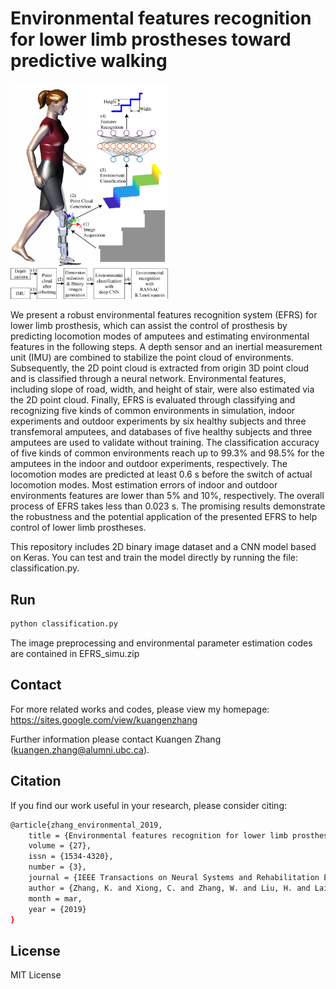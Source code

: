﻿# Environmental features recognition for lower limb prostheses toward predictive walking

<img src='./Environmental-feature-recog.jpg' width=50%>

We present a robust environmental features recognition system (EFRS) for lower limb prosthesis,
which can assist the control of prosthesis by predicting locomotion modes of amputees and estimating environmental features in the following steps. A depth sensor and an inertial measurement unit (IMU) are combined to stabilize
the point cloud of environments. Subsequently, the 2D point cloud is extracted from origin 3D point cloud and is classified through a neural network. Environmental features, including slope of road, width,
and height of stair, were also estimated via the 2D point cloud. Finally, EFRS is evaluated through classifying and recognizing five kinds of common environments in simulation, indoor experiments and outdoor
experiments by six healthy subjects and three transfemoral amputees, and databases of five healthy subjects and
three amputees are used to validate without training. The classification accuracy of five kinds of common environments reach up to 99.3% and 98.5% for the amputees in the indoor and outdoor experiments, respectively. The locomotion modes are predicted at least 0.6 s before the switch of actual locomotion modes. Most estimation errors
of indoor and outdoor environments features are lower than 5% and 10%, respectively. The overall process of EFRS takes less than 0.023 s. The promising results demonstrate the robustness and the potential application of the presented EFRS to help control of lower limb prostheses. 

This repository includes 2D binary image dataset and a CNN model based on Keras.  You can test and train the model directly by running the file: classification.py.

## Run

```bash
python classification.py
```

The image preprocessing and environmental parameter estimation codes are contained in EFRS_simu.zip

## Contact

For more related works and codes, please view my homepage: https://sites.google.com/view/kuangenzhang

Further information please contact Kuangen Zhang (kuangen.zhang@alumni.ubc.ca).

## Citation
If you find our work useful in your research, please consider citing:
```bash
@article{zhang_environmental_2019,
	title = {Environmental features recognition for lower limb prostheses toward predictive walking},
	volume = {27},
	issn = {1534-4320},
	number = {3},
	journal = {IEEE Transactions on Neural Systems and Rehabilitation Engineering},
	author = {Zhang, K. and Xiong, C. and Zhang, W. and Liu, H. and Lai, D. and Rong, Y. and Fu, C.},
	month = mar,
	year = {2019}
}
```


## License
MIT License
